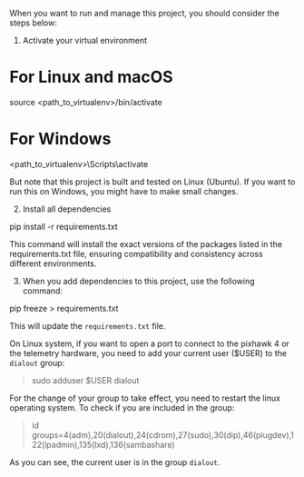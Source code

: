 
When you want to run and manage this project, you should consider the steps below:

1) Activate your virtual environment

# For Linux and macOS
source <path_to_virtualenv>/bin/activate

# For Windows
<path_to_virtualenv>\Scripts\activate

But note that this project is built and tested on Linux (Ubuntu).
If you want to run this on Windows, you might have to make small changes.


2) Install all dependencies

pip install -r requirements.txt

This command will install the exact versions of the packages 
listed in the requirements.txt file, ensuring compatibility 
and consistency across different environments.


3) When you add dependencies to this project, use the following command:

pip freeze > requirements.txt

This will update the `requirements.txt` file. 


On Linux system, if you want to open a port to connect to the pixhawk 4 or the telemetry hardware,
you need to add your current user ($USER) to the `dialout` group:

> sudo adduser $USER dialout

For the change of your group to take effect, you need to restart the linux operating system.
To check if you are included in the group:

> id
groups=4(adm),20(dialout),24(cdrom),27(sudo),30(dip),46(plugdev),122(lpadmin),135(lxd),136(sambashare)

As you can see, the current user is in the group `dialout`.